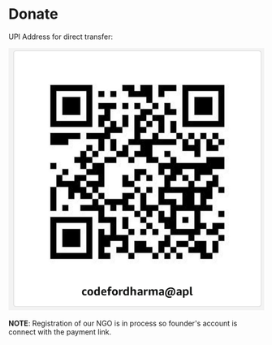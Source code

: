 # Donate

UPI Address for direct transfer:

![](.gitbook/assets/img_1246.jpg)







**NOTE**: Registration of our NGO is in process so founder's account is connect with the payment link.

